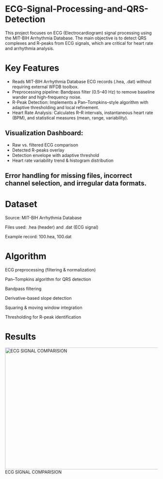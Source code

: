 # ECG-Signal-Processing-and-QRS-Detection
This project focuses on ECG (Electrocardiogram) signal processing using the MIT-BIH Arrhythmia Database. The main objective is to detect QRS complexes and R-peaks from ECG signals, which are critical for heart rate and arrhythmia analysis.

# Key Features
- Reads MIT-BIH Arrhythmia Database ECG records (.hea, .dat) without requiring external WFDB toolbox.
- Preprocessing pipeline: Bandpass filter (0.5–40 Hz) to remove baseline wander and high-frequency noise.
- R-Peak Detection: Implements a Pan–Tompkins–style algorithm with adaptive thresholding and local refinement.
- Heart Rate Analysis: Calculates R–R intervals, instantaneous heart rate (BPM), and statistical measures (mean, range, variability).

 ## Visualization Dashboard:
- Raw vs. filtered ECG comparison
- Detected R-peaks overlay
- Detection envelope with adaptive threshold
- Heart rate variability trend & histogram distribution

## Error handling for missing files, incorrect channel selection, and irregular data formats.

# Dataset

Source: MIT-BIH Arrhythmia Database

Files used: .hea (header) and .dat (ECG signal)

Example record: 100.hea, 100.dat

# Algorithm

ECG preprocessing (filtering & normalization)

Pan–Tompkins algorithm for QRS detection

Bandpass filtering

Derivative-based slope detection

Squaring & moving window integration

Thresholding for R-peak identification

# Results
<img width="600" height="400" alt="ECG SIGNAL COMPARISION" src="https://github.com/user-attachments/assets/32b0de2a-ffd9-4b41-bddc-8fc68d176fc2" /> 
ECG SIGNAL COMPARISION
